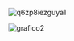 

![q6zp8iezguya1](https://github.com/user-attachments/assets/e3e38701-1dfc-4c72-ad09-c106b3961e3d)


![grafico2](https://github.com/user-attachments/assets/cc7ed739-d4e2-481b-88a0-40ce665ed9c7)
